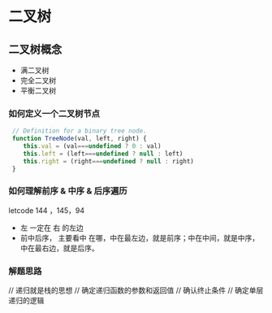 # 二叉树

## 二叉树概念

* 满二叉树
* 完全二叉树
* 平衡二叉树

### 如何定义一个二叉树节点

```js
 // Definition for a binary tree node.
 function TreeNode(val, left, right) {
    this.val = (val===undefined ? 0 : val)
    this.left = (left===undefined ? null : left)
    this.right = (right===undefined ? null : right)
 }
```

### 如何理解前序 & 中序 & 后序遍历

letcode 144 ，145，94

* 左 一定在 右 的左边
* 前中后序， 主要看中 在哪，中在最左边，就是前序；中在中间，就是中序，中在最右边，就是后序。

### 解题思路

// 递归就是栈的思想
// 确定递归函数的参数和返回值
// 确认终止条件
// 确定单层递归的逻辑